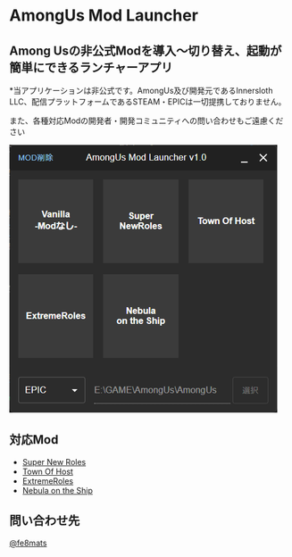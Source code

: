 # AmongUs Mod Launcher

## Among Usの非公式Modを導入～切り替え、起動が簡単にできるランチャーアプリ

*当アプリケーションは非公式です。AmongUs及び開発元であるInnersloth LLC、配信プラットフォームであるSTEAM・EPICは一切提携しておりません。

また、各種対応Modの開発者・開発コミュニティへの問い合わせもご遠慮ください

![Screenshot](/images/screenshot.png)

## 対応Mod

- [Super New Roles](https://github.com/SuperNewRoles/SuperNewRoles)
- [Town Of Host](https://github.com/tukasa0001/TownOfHost)
- [ExtremeRoles](https://github.com/yukieiji/ExtremeRoles)
- [Nebula on the Ship](https://github.com/Dolly1016/Nebula)


## 問い合わせ先

[@fe8mats](https://x.com/fe8mats)
